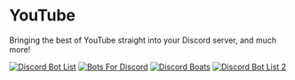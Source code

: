 # YouTube
Bringing the best of YouTube straight into your Discord server, and much more!

[![Discord Bot List](https://discordbots.org/api/widget/456633518882160642.svg)](https://discordbots.org/bot/456633518882160642)
[![Bots For Discord](https://botsfordiscord.com/api/bot/456633518882160642/widget)](https://botsfordiscord.com/bots/456633518882160642)
[![Discord Boats](https://discordboats.xyz/api/widget/456633518882160642)](https://discordboats.xyz/bots/456633518882160642)
[![Discord Bot List 2](https://discordbotlist.com/bots/456633518882160642/widget)](https://discordbotlist.com/bots/456633518882160642)
